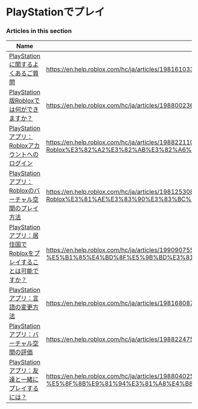 # PlayStationでプレイ  
### Articles in this section
Name|URL
-|-
[PlayStationに関するよくあるご質問](./PlayStationに関するよくあるご質問.html) |https://en.help.roblox.com/hc/ja/articles/19816103303572-PlayStation%E3%81%AB%E9%96%A2%E3%81%99%E3%82%8B%E3%82%88%E3%81%8F%E3%81%82%E3%82%8B%E3%81%94%E8%B3%AA%E5%95%8F
[PlayStation版Robloxでは何ができますか？](./PlayStation版Robloxでは何ができますか？.html) |https://en.help.roblox.com/hc/ja/articles/19880023697428-PlayStation%E7%89%88Roblox%E3%81%A7%E3%81%AF%E4%BD%95%E3%81%8C%E3%81%A7%E3%81%8D%E3%81%BE%E3%81%99%E3%81%8B
[PlayStationアプリ：Robloxアカウントへのログイン](./PlayStationアプリ：Robloxアカウントへのログイン.html) |https://en.help.roblox.com/hc/ja/articles/19882211071892-PlayStation%E3%82%A2%E3%83%97%E3%83%AA-Roblox%E3%82%A2%E3%82%AB%E3%82%A6%E3%83%B3%E3%83%88%E3%81%B8%E3%81%AE%E3%83%AD%E3%82%B0%E3%82%A4%E3%83%B3
[PlayStationアプリ：Robloxのバーチャル空間のプレイ方法](./PlayStationアプリ：Robloxのバーチャル空間のプレイ方法.html) |https://en.help.roblox.com/hc/ja/articles/19812530807444-PlayStation%E3%82%A2%E3%83%97%E3%83%AA-Roblox%E3%81%AE%E3%83%90%E3%83%BC%E3%83%81%E3%83%A3%E3%83%AB%E7%A9%BA%E9%96%93%E3%81%AE%E3%83%97%E3%83%AC%E3%82%A4%E6%96%B9%E6%B3%95
[PlayStationアプリ：居住国でRobloxをプレイすることは可能ですか？](./PlayStationアプリ：居住国でRobloxをプレイすることは可能ですか？.html) |https://en.help.roblox.com/hc/ja/articles/19909075523604-PlayStation%E3%82%A2%E3%83%97%E3%83%AA-%E5%B1%85%E4%BD%8F%E5%9B%BD%E3%81%A7Roblox%E3%82%92%E3%83%97%E3%83%AC%E3%82%A4%E3%81%99%E3%82%8B%E3%81%93%E3%81%A8%E3%81%AF%E5%8F%AF%E8%83%BD%E3%81%A7%E3%81%99%E3%81%8B
[PlayStationアプリ：言語の変更方法](./PlayStationアプリ：言語の変更方法.html) |https://en.help.roblox.com/hc/ja/articles/19816808772372-PlayStation%E3%82%A2%E3%83%97%E3%83%AA-%E8%A8%80%E8%AA%9E%E3%81%AE%E5%A4%89%E6%9B%B4%E6%96%B9%E6%B3%95
[PlayStationアプリ：バーチャル空間の評価](./PlayStationアプリ：バーチャル空間の評価.html) |https://en.help.roblox.com/hc/ja/articles/19882247523476-PlayStation%E3%82%A2%E3%83%97%E3%83%AA-%E3%83%90%E3%83%BC%E3%83%81%E3%83%A3%E3%83%AB%E7%A9%BA%E9%96%93%E3%81%AE%E8%A9%95%E4%BE%A1
[PlayStationアプリ：友達と一緒にプレイするには？](./PlayStationアプリ：友達と一緒にプレイするには？.html) |https://en.help.roblox.com/hc/ja/articles/19880402518164-PlayStation%E3%82%A2%E3%83%97%E3%83%AA-%E5%8F%8B%E9%81%94%E3%81%A8%E4%B8%80%E7%B7%92%E3%81%AB%E3%83%97%E3%83%AC%E3%82%A4%E3%81%99%E3%82%8B%E3%81%AB%E3%81%AF